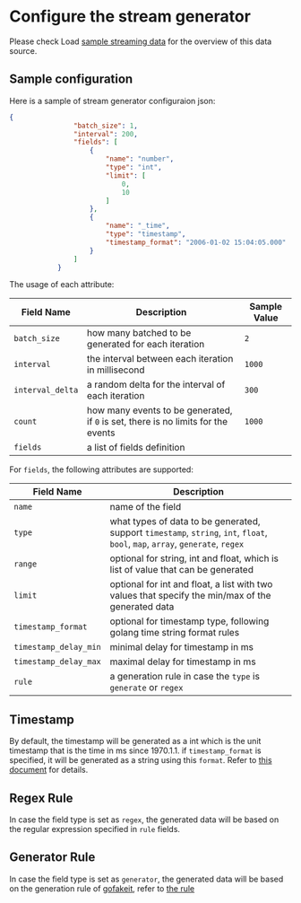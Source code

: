 # Configure the stream generator

Please check Load [sample streaming data](ingestion#load-sample-streaming-data) for the overview of this data source.

## Sample configuration

Here is a sample of stream generator configuraion json:

```json
{
                "batch_size": 1,
                "interval": 200,
                "fields": [
                    {
                        "name": "number",
                        "type": "int",
                        "limit": [
                            0,
                            10
                        ]
                    },
                    {
                        "name": "_time",
                        "type": "timestamp",
                        "timestamp_format": "2006-01-02 15:04:05.000"
                    }
                ]
            }
```

The usage of each attribute:

| Field Name       | Description                                                  | Sample Value |
| ---------------- | ------------------------------------------------------------ | ------------ |
| `batch_size`     | how many batched to be generated for each iteration          | `2`          |
| `interval`       | the interval between each iteration in millisecond           | `1000`       |
| `interval_delta` | a random delta for the interval of each iteration            | `300`        |
| `count`          | how many events to be generated, if `0` is set, there is no limits for the events | `1000`       |
| `fields`         | a list of fields definition                                  |              |



For  `fields`, the following attributes are supported:



| Field Name            | Description                                                  |
| --------------------- | ------------------------------------------------------------ |
| `name`                | name of the field                                            |
| `type`                | what types of data to be generated, support `timestamp`, `string`, `int`, `float`, `bool`, `map`, `array`, `generate`, `regex` |
| `range`               | optional for string, int and float, which is list of value that can be generated |
| `limit`               | optional for int and float, a list with two values that specify the min/max of the generated data |
| `timestamp_format`    | optional for timestamp type, following golang time string format rules |
| `timestamp_delay_min` | minimal delay for timestamp in ms                            |
| `timestamp_delay_max` | maximal delay for timestamp in ms                            |
| `rule`                | a generation rule in case the `type` is `generate` or `regex` |

## Timestamp

By default, the timestamp will be generated as a int which is the unit timestamp that is the time in ms since 1970.1.1.
if `timestamp_format` is specified, it will be generated as a string using this `format`.  Refer to [this document](https://www.geeksforgeeks.org/time-formatting-in-golang/) for details.

## Regex Rule

In case the field type is set as `regex`, the generated data will be based on the regular expression specified in `rule` fields.

## Generator Rule

In case the field type is set as `generator`, the generated data will be based on the generation rule of [gofakeit](https://github.com/brianvoe/gofakeit), refer to [the rule](https://pkg.go.dev/github.com/brianvoe/gofakeit/v6#example-Faker.Generate)
